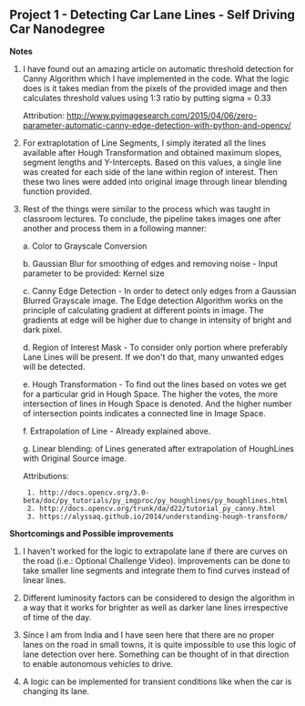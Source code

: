 ## Project 1 - Detecting Car Lane Lines - Self Driving Car Nanodegree

**Notes**

1. I have found out an amazing article on automatic threshold detection for Canny Algorithm which I have implemented in the code. What the logic does is it takes median from the pixels of the provided image and then calculates threshold values using 1:3 ratio by putting sigma = 0.33

	Attribution: http://www.pyimagesearch.com/2015/04/06/zero-parameter-automatic-canny-edge-detection-with-python-and-opencv/

2. For extraplotation of Line Segments, I simply iterated all the lines available after Hough Transformation and obtained maximum slopes, segment lengths and Y-Intercepts. Based on this values, a single line was created for each side of the lane within region of interest. Then these two lines were added into original image through linear blending function provided.

3. Rest of the things were similar to the process which was taught in classroom lectures. To conclude, the pipeline takes images one after another and process them in a following manner:

    a. Color to Grayscale Conversion
	
    b. Gaussian Blur for smoothing of edges and removing noise - Input parameter to be provided: Kernel size
    
	c. Canny Edge Detection - In order to detect only edges from a Gaussian Blurred Grayscale image.
        The Edge detection Algorithm works on the principle of calculating gradient at different points in image.
        The gradients at edge will be higher due to change in intensity of bright and dark pixel.
    
	d. Region of Interest Mask - To consider only portion where preferably Lane Lines will be present.
        If we don't do that, many unwanted edges will be detected.
    
	e. Hough Transformation - To find out the lines based on votes we get for a particular grid in Hough Space.
            The higher the votes, the more intersection of lines in Hough Space is denoted. 
            And the higher number of intersection points indicates a connected line in Image Space.
    
	f. Extrapolation of Line - Already explained above.
    
	g. Linear blending: of Lines generated after extrapolation of HoughLines with Original Source image.

	Attributions:

		1. http://docs.opencv.org/3.0-beta/doc/py_tutorials/py_imgproc/py_houghlines/py_houghlines.html
		2. http://docs.opencv.org/trunk/da/d22/tutorial_py_canny.html
		3. https://alyssaq.github.io/2014/understanding-hough-transform/

**Shortcomings and Possible improvements**

1. I haven't worked for the logic to extrapolate lane if there are curves on the road (i.e.: Optional Challenge Video). Improvements can be done to take smaller line segments and integrate them to find curves instead of linear lines.

2. Different luminosity factors can be considered to design the algorithm in a way that it works for brighter as well as darker lane lines irrespective of time of the day.

3. Since I am from India and I have seen here that there are no proper lanes on the road in small towns, it is quite impossible to use this logic of lane detection over here. Something can be thought of in that direction to enable autonomous vehicles to drive.

4. A logic can be implemented for transient conditions like when the car is changing its lane.